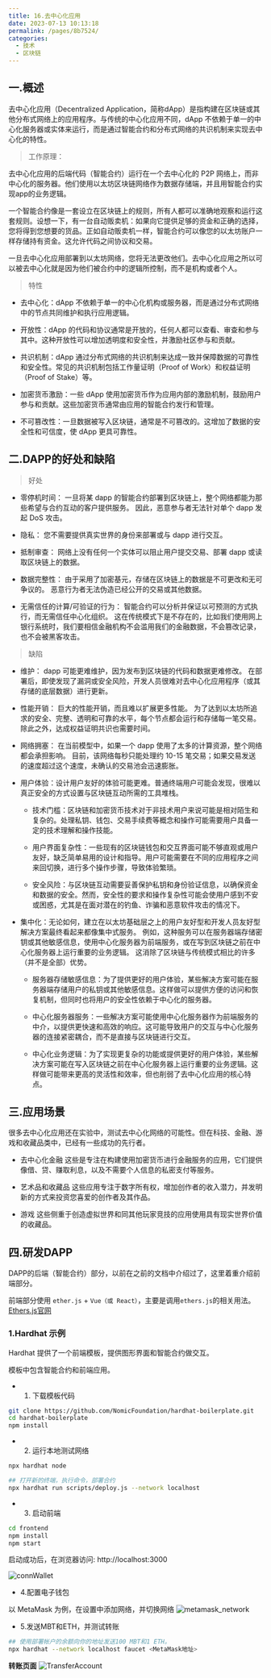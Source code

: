 ```yaml
---
title: 16.去中心化应用
date: 2023-07-13 10:13:18
permalink: /pages/8b7524/
categories:
  - 技术
  - 区块链
---
```


## 一.概述

去中心化应用（Decentralized Application，简称dApp）是指构建在区块链或其他分布式网络上的应用程序。与传统的中心化应用不同，dApp 不依赖于单一的中心化服务器或实体来运行，而是通过智能合约和分布式网络的共识机制来实现去中心化的特性。

> 工作原理：

去中心化应用的后端代码（智能合约）运行在一个去中心化的 P2P 网络上，而非中心化的服务器。他们使用以太坊区块链网络作为数据存储端，并且用智能合约实现app的业务逻辑。

一个智能合约像是一套设立在区块链上的规则，所有人都可以准确地观察和运行这套规则。设想一下，有一台自动贩卖机：如果向它提供足够的资金和正确的选择，您将得到您想要的货品。正如自动贩卖机一样，智能合约可以像您的以太坊账户一样存储持有资金。这允许代码之间协议和交易。

一旦去中心化应用部署到以太坊网络，您将无法更改他们。去中心化应用之所以可以被去中心化就是因为他们被合约中的逻辑所控制，而不是机构或者个人。

> 特性

- 去中心化：dApp 不依赖于单一的中心化机构或服务器，而是通过分布式网络中的节点共同维护和执行应用逻辑。

- 开放性：dApp 的代码和协议通常是开放的，任何人都可以查看、审查和参与其中。这种开放性可以增加透明度和安全性，并激励社区参与和贡献。

- 共识机制：dApp 通过分布式网络的共识机制来达成一致并保障数据的可靠性和安全性。常见的共识机制包括工作量证明（Proof of Work）和权益证明（Proof of Stake）等。

- 加密货币激励：一些 dApp 使用加密货币作为应用内部的激励机制，鼓励用户参与和贡献。这些加密货币通常由应用的智能合约发行和管理。

- 不可篡改性：一旦数据被写入区块链，通常是不可篡改的。这增加了数据的安全性和可信度，使 dApp 更具可靠性。

## 二.DAPP的好处和缺陷

> 好处

- 零停机时间： 一旦将某 dapp 的智能合约部署到区块链上，整个网络都能为那些希望与合约互动的客户提供服务。 因此，恶意参与者无法针对单个 dapp 发起 DoS 攻击。

- 隐私： 您不需要提供真实世界的身份来部署或与 dapp 进行交互。

- 抵制审查： 网络上没有任何一个实体可以阻止用户提交交易、部署 dapp 或读取区块链上的数据。

- 数据完整性： 由于采用了加密基元，存储在区块链上的数据是不可更改和无可争议的。 恶意行为者无法伪造已经公开的交易或其他数据。

- 无需信任的计算/可验证的行为： 智能合约可以分析并保证以可预测的方式执行，而无需信任中心化组织。 这在传统模式下是不存在的，比如我们使用网上银行系统时，我们要相信金融机构不会滥用我们的金融数据，不会篡改记录，也不会被黑客攻击。

> 缺陷

- 维护： dapp 可能更难维护，因为发布到区块链的代码和数据更难修改。 在部署后，即使发现了漏洞或安全风险，开发人员很难对去中心化应用程序（或其存储的底层数据）进行更新。

- 性能开销： 巨大的性能开销，而且难以扩展更多性能。 为了达到以太坊所追求的安全、完整、透明和可靠的水平，每个节点都会运行和存储每一笔交易。 除此之外，达成权益证明共识也需要时间。

- 网络拥塞： 在当前模型中，如果一个 dapp 使用了太多的计算资源，整个网络都会承担影响。 目前，该网络每秒只能处理约 10-15 笔交易；如果交易发送的速度超过这个速度，未确认的交易池会迅速膨胀。

- 用户体验：设计用户友好的体验可能更难。普通终端用户可能会发现，很难以真正安全的方式设置与区块链互动所需的工具堆栈。

  - 技术门槛：区块链和加密货币技术对于非技术用户来说可能是相对陌生和复杂的。处理私钥、钱包、交易手续费等概念和操作可能需要用户具备一定的技术理解和操作技能。

  - 用户界面复杂性：一些现有的区块链钱包和交互界面可能不够直观或用户友好，缺乏简单易用的设计和指导。用户可能需要在不同的应用程序之间来回切换，进行多个操作步骤，导致体验繁琐。

  - 安全风险：与区块链互动需要妥善保护私钥和身份验证信息，以确保资金和数据的安全。然而，安全性的要求和操作复杂性可能会使用户感到不安或困惑，尤其是在面对潜在的钓鱼、诈骗和恶意软件攻击的情况下。

- 集中化：无论如何，建立在以太坊基础层之上的用户友好型和开发人员友好型解决方案最终看起来都像集中式服务。 例如，这种服务可以在服务器端存储密钥或其他敏感信息，使用中心化服务器为前端服务，或在写到区块链之前在中心化服务器上运行重要的业务逻辑。 这消除了区块链与传统模式相比的许多（并不是全部）优势。

  - 服务器存储敏感信息：为了提供更好的用户体验，某些解决方案可能在服务器端存储用户的私钥或其他敏感信息。这样做可以提供方便的访问和恢复机制，但同时也将用户的安全性依赖于中心化的服务器。

  - 中心化服务器服务：一些解决方案可能使用中心化服务器作为前端服务的中介，以提供更快速和高效的响应。这可能导致用户的交互与中心化服务器的连接紧密耦合，而不是直接与区块链进行交互。

  - 中心化业务逻辑：为了实现更复杂的功能或提供更好的用户体验，某些解决方案可能在写入区块链之前在中心化服务器上运行重要的业务逻辑。这样做可能带来更高的灵活性和效率，但也削弱了去中心化应用的核心特点。

## 三.应用场景
很多去中心化应用还在实验中，测试去中心化网络的可能性。但在科技、金融、游戏和收藏品类中，已经有一些成功的先行者。

- 去中心化金融
这些是专注在构建使用加密货币进行金融服务的应用，它们提供像借、贷、赚取利息，以及不需要个人信息的私密支付等服务。

- 艺术品和收藏品
这些应用专注于数字所有权，增加创作者的收入潜力，并发明新的方式来投资您喜爱的创作者及其作品。

- 游戏
这些侧重于创造虚拟世界和同其他玩家竞技的应用使用具有现实世界价值的收藏品。

## 四.研发DAPP

DAPP的后端（智能合约）部分，以前在之前的文档中介绍过了，这里着重介绍前端部分。

前端部分使用 `ether.js` + `Vue（或 React）`，主要是调用`ethers.js`的相关用法。[Ethers.js官网](https://docs.ethers.org/v6)

### 1.Hardhat 示例

Hardhat 提供了一个前端模板，提供图形界面和智能合约做交互。

模板中包含智能合约和前端应用。

- 1. 下载模板代码

```bash
git clone https://github.com/NomicFoundation/hardhat-boilerplate.git
cd hardhat-boilerplate
npm install
```

- 2. 运行本地测试网络

```bash
npx hardhat node

## 打开新的终端，执行命令，部署合约
npx hardhat run scripts/deploy.js --network localhost
```

- 3. 启动前端

```bash
cd frontend
npm install
npm start
```
启动成功后，在浏览器访问: http://localhost:3000

![connWallet](./images/connWallet.png)

- 4.配置电子钱包

以 MetaMask 为例，在设置中添加网络，并切换网络
![metamask_network](./images/metamask_network.png)

- 5.发送MBT和ETH，并测试转账

```bash
## 使用部署帐户的余额向你的地址发送100 MBT和1 ETH。
npx hardhat --network localhost faucet <MetaMask地址>
```

**转账页面**
![TransferAccount](./images/TransferAccount.png)